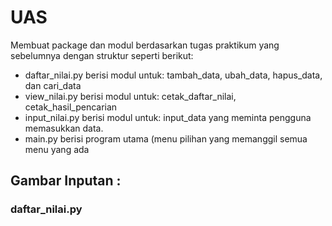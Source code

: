 # UAS
Membuat package dan modul berdasarkan tugas praktikum yang sebelumnya dengan struktur seperti berikut:

- daftar_nilai.py berisi modul untuk: tambah_data, ubah_data, hapus_data, dan cari_data
- view_nilai.py berisi modul untuk: cetak_daftar_nilai, cetak_hasil_pencarian
- input_nilai.py berisi modul untuk: input_data yang meminta pengguna memasukkan data.
- main.py berisi program utama (menu pilihan yang memanggil semua menu yang ada

## Gambar Inputan :

### daftar_nilai.py 

